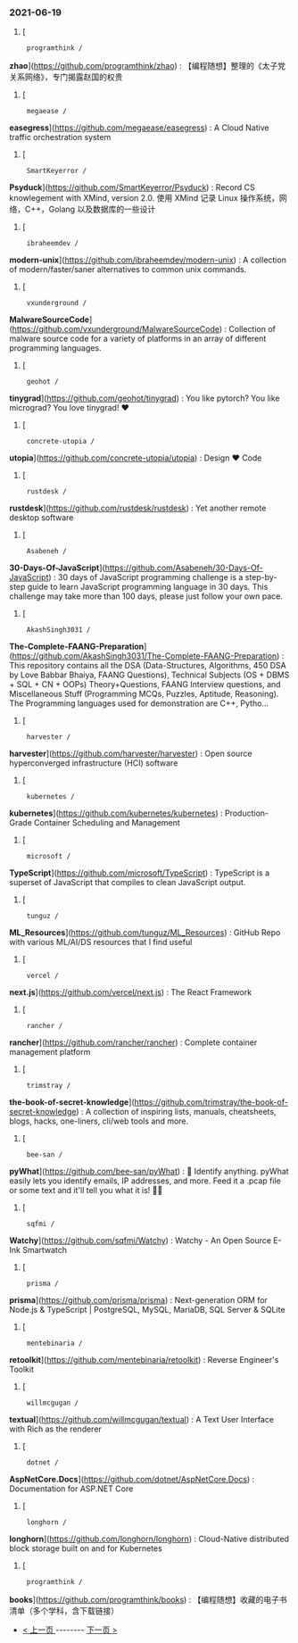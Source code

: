 ### 2021-06-19 
1. [
    

        programthink /
**zhao**](https://github.com/programthink/zhao) : 【编程随想】整理的《太子党关系网络》，专门揭露赵国的权贵
1. [
    

        megaease /
**easegress**](https://github.com/megaease/easegress) : A Cloud Native traffic orchestration system
1. [
    

        SmartKeyerror /
**Psyduck**](https://github.com/SmartKeyerror/Psyduck) : Record CS knowlegement with XMind, version 2.0. 使用 XMind 记录 Linux 操作系统，网络，C++，Golang 以及数据库的一些设计
1. [
    

        ibraheemdev /
**modern-unix**](https://github.com/ibraheemdev/modern-unix) : A collection of modern/faster/saner alternatives to common unix commands.
1. [
    

        vxunderground /
**MalwareSourceCode**](https://github.com/vxunderground/MalwareSourceCode) : Collection of malware source code for a variety of platforms in an array of different programming languages.
1. [
    

        geohot /
**tinygrad**](https://github.com/geohot/tinygrad) : You like pytorch? You like micrograd? You love tinygrad! ❤️
1. [
    

        concrete-utopia /
**utopia**](https://github.com/concrete-utopia/utopia) : Design ❤️ Code
1. [
    

        rustdesk /
**rustdesk**](https://github.com/rustdesk/rustdesk) : Yet another remote desktop software
1. [
    

        Asabeneh /
**30-Days-Of-JavaScript**](https://github.com/Asabeneh/30-Days-Of-JavaScript) : 30 days of JavaScript programming challenge is a step-by-step guide to learn JavaScript programming language in 30 days. This challenge may take more than 100 days, please just follow your own pace.
1. [
    

        AkashSingh3031 /
**The-Complete-FAANG-Preparation**](https://github.com/AkashSingh3031/The-Complete-FAANG-Preparation) : This repository contains all the DSA (Data-Structures, Algorithms, 450 DSA by Love Babbar Bhaiya, FAANG Questions), Technical Subjects (OS + DBMS + SQL + CN + OOPs) Theory+Questions, FAANG Interview questions, and Miscellaneous Stuff (Programming MCQs, Puzzles, Aptitude, Reasoning). The Programming languages used for demonstration are C++, Pytho…
1. [
    

        harvester /
**harvester**](https://github.com/harvester/harvester) : Open source hyperconverged infrastructure (HCI) software
1. [
    

        kubernetes /
**kubernetes**](https://github.com/kubernetes/kubernetes) : Production-Grade Container Scheduling and Management
1. [
    

        microsoft /
**TypeScript**](https://github.com/microsoft/TypeScript) : TypeScript is a superset of JavaScript that compiles to clean JavaScript output.
1. [
    

        tunguz /
**ML_Resources**](https://github.com/tunguz/ML_Resources) : GitHub Repo with various ML/AI/DS resources that I find useful
1. [
    

        vercel /
**next.js**](https://github.com/vercel/next.js) : The React Framework
1. [
    

        rancher /
**rancher**](https://github.com/rancher/rancher) : Complete container management platform
1. [
    

        trimstray /
**the-book-of-secret-knowledge**](https://github.com/trimstray/the-book-of-secret-knowledge) : A collection of inspiring lists, manuals, cheatsheets, blogs, hacks, one-liners, cli/web tools and more.
1. [
    

        bee-san /
**pyWhat**](https://github.com/bee-san/pyWhat) : 🐸 Identify anything. pyWhat easily lets you identify emails, IP addresses, and more. Feed it a .pcap file or some text and it'll tell you what it is! 🧙‍♀️
1. [
    

        sqfmi /
**Watchy**](https://github.com/sqfmi/Watchy) : Watchy - An Open Source E-Ink Smartwatch
1. [
    

        prisma /
**prisma**](https://github.com/prisma/prisma) : Next-generation ORM for Node.js & TypeScript | PostgreSQL, MySQL, MariaDB, SQL Server & SQLite
1. [
    

        mentebinaria /
**retoolkit**](https://github.com/mentebinaria/retoolkit) : Reverse Engineer's Toolkit
1. [
    

        willmcgugan /
**textual**](https://github.com/willmcgugan/textual) : A Text User Interface with Rich as the renderer
1. [
    

        dotnet /
**AspNetCore.Docs**](https://github.com/dotnet/AspNetCore.Docs) : Documentation for ASP.NET Core
1. [
    

        longhorn /
**longhorn**](https://github.com/longhorn/longhorn) : Cloud-Native distributed block storage built on and for Kubernetes
1. [
    

        programthink /
**books**](https://github.com/programthink/books) : 【编程随想】收藏的电子书清单（多个学科，含下载链接） 

- [ < 上一页 ](https://github.com/able8/github-trending-daily-record/blob/master/2021-06-18.md) -------- [ 下一页 > ](https://github.com/able8/github-trending-daily-record/blob/master/2021-06-20.md)